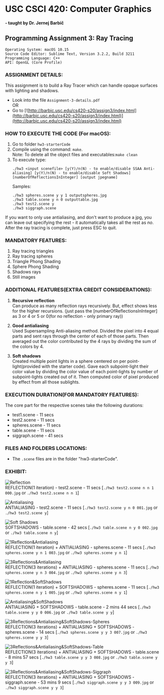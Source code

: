 # **USC CSCI 420: Computer Graphics**  
#### \- taught by Dr. Jernej Barbič  

## **Programming Assignment 3: Ray Tracing**  

    Operating System: macOS 10.15
    Source Code Editor: Sublime Text, Version 3.2.2, Build 3211
    Programming Language: C++
    API: OpenGL (Core Profile)

### **ASSIGNMENT DETAILS:**
This assignment is to build a Ray Tracer which can handle opaque surfaces with lighting and shadows.  

- Look into the file ```Assignment-3-details.pdf```  
                OR
- Go to [![http://barbic.usc.edu/cs420-s20/assign3/index.html](http://barbic.usc.edu/cs420-s20/assign3/index.html)](http://barbic.usc.edu/cs420-s20/assign3/index.html)

### **HOW TO EXECUTE THE CODE (For macOS):**
1. Go to folder ```hw3-starterCode```
2. Compile using the command: ```make```.  
Note: To delete all the object files and executables:```make clean```
3. To execute type:  
    ```
    ./hw3 <input scenefile> [y(Y)/n(N) - to enable/disable SSAA Anti-aliasing] [y(Y)/n(N) - to enable/disable Soft Shadows] [numberOfReflectionsInInteger] [output jpegname]
    ```  
    Samples:  
    ```
    ./hw3 spheres.scene y y 1 outputspheres.jpg
	./hw3 table.scene y n 0 outputtable.jpg
	./hw3 test2.scene y
	./hw3 siggraph.scene
    ```  
  
If you want to only use antialiasing, and don't want to produce a jpg, you can leave out specifying the rest - it automatically takes all the rest as _no_.
After the ray tracing is complete, just press ESC to quit.  

### **MANDATORY FEATURES:**
1. Ray tracing triangles
2. Ray tracing spheres
3. Triangle Phong Shading
4. Sphere Phong Shading
5. Shadows rays
6. Still images

### **ADDITIONAL FEATURES(EXTRA CREDIT CONSIDERATIONS):**

1. **Recursive reflection**  
    Can produce as many reflection rays recursively. But, effect shows less for the higher recursions. (just pass the [numberOfReflectionsInInteger] as 3 or 4 or 5 or 0(for no reflection - only primary ray))

2. **Good antialiasing**  
    Used Supersampling Anti-aliasing method. Divided the pixel into 4 equal parts and sent rays through the center of each of those parts. Then averaged out the color contributed by the 4 rays by dividing the sum of the colors by 4.

3. **Soft shadows**  
    Created multiple point lights in a sphere centered on per point-light(provided with the starter code). Gave each subpoint-light their color value by dividing the color value of each point-lights by number of subpoint-lights created out of it. Then computed color of pixel produced by effect from all those sublights.


### **EXECUTION DURATION(FOR MANDATORY FEATURES):**
The core part for the respective scenes take the following durations:  
- test1.scene - 11 secs  
- test2.scene - 11 secs  
- spheres.scene - 11 secs  
- table.scene - 11 secs  
- siggraph.scene - 41 secs  

### **FILES AND FOLDERS LOCATIONS:**
- The ```.scene``` files are in the folder "hw3-starterCode".

### **EXHIBIT:**
![Reflection](hw3-starterCode/Still-Images/000.jpg)  
REFLECTION(1 iteration) - test2.scene - 11 secs 	[```./hw3 test2.scene n n 1 000.jpg``` or ```./hw3 test2.scene n n 1```]  

![Antialiasing](hw3-starterCode/Still-Images/001.jpg)  
ANTIALIASING - test2.scene - 11 secs 	[```./hw3 test2.scene y n 0 001.jpg``` or ```./hw3 test2.scene y```]  

![Soft Shadows](hw3-starterCode/Still-Images/002.jpg)  
SOFTSHADOWS - table.scene - 42 secs 	[```./hw3 table.scene n y 0 002.jpg``` or ```./hw3 table.scene n y```]  

![1Reflection&Antialiasing](hw3-starterCode/Still-Images/003.jpg)  
REFLECTION(1 iteration) + ANTIALIASING - spheres.scene - 11 secs 	[```./hw3 spheres.scene y n 1 003.jpg``` or ```./hw3 spheres.scene y n 1```]  

![3Reflections&Antialiasing](hw3-starterCode/Still-Images/004.jpg)  
REFLECTION(3 iterations) + ANTIALIASING - spheres.scene - 11 secs 	[```./hw3 spheres.scene y n 3 004.jpg``` or ```./hw3 spheres.scene y n 3```]  

![1Reflection&SoftShadows](hw3-starterCode/Still-Images/005.jpg)  
REFLECTION(1 iteration) + SOFTSHADOWS - spheres.scene - 11 secs 	[```./hw3 spheres.scene n y 1 005.jpg``` or ```./hw3 spheres.scene n y 1```]  

![Antialiasing&SoftShadows](hw3-starterCode/Still-Images/006.jpg)  
ANTIALIASING + SOFTSHADOWS - table.scene - 2 mins 44 secs 	[```./hw3 table.scene y y 0 006.jpg``` or ```./hw3 table.scene y y```]  

![3Reflections&Antialiasing&SoftShadows-Spheres](hw3-starterCode/Still-Images/007.jpg)  
REFLECTION(3 iterations) + ANTIALIASING + SOFTSHADOWS - spheres.scene - 14 secs 	[```./hw3 spheres.scene y y 3 007.jpg``` or ```./hw3 spheres.scene y y 3```]  

![3Reflections&Antialiasing&SoftShadows-Table](hw3-starterCode/Still-Images/008.jpg)  
REFLECTION(3 iterations) + ANTIALIASING + SOFTSHADOWS - table.scene - 8 mins 57 secs 	[```./hw3 table.scene y y 3 008.jpg``` or ```./hw3 table.scene y y 3```]  

![3Reflections&Antialiasing&SoftShadows-Siggraph](hw3-starterCode/Still-Images/009.jpg)  
REFLECTION(3 iterations) + ANTIALIASING + SOFTSHADOWS - siggraph.scene - 53 mins 9 secs 	[```./hw3 siggraph.scene y y 3 009.jpg``` or ```./hw3 siggraph.scene y y 3```]  